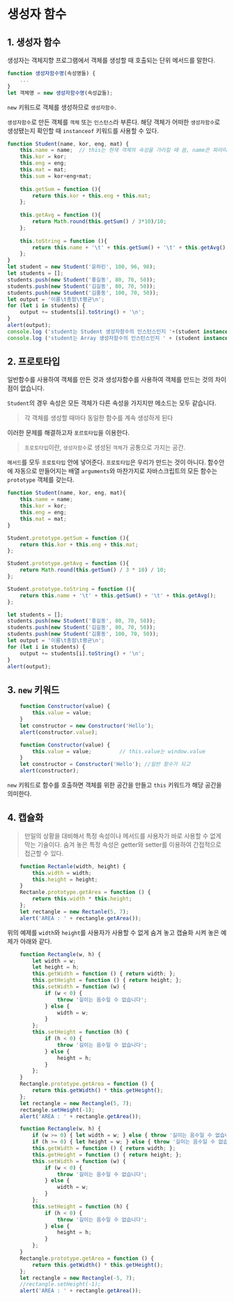 # 생성자 함수
## 1. 생성자 함수
생성자는 객체지향 프로그램에서 객체를 생성할 때 호출되는 단위 메서드를 말한다.
``` javascript
function 생성자함수명(속성명들) {
    ...
}
let 객체명 = new 생성자함수명(속성값들); 
```
`new` 키워드로 객체를 생성하므로 `생성자함수`.

`생성자함수`로 만든 객체를 `객체` 또는 `인스턴스`라 부른다. 해당 객체가 어떠한 `생성자함수`로 생성됐는지 확인할 때 `instanceof` 키워드를 사용할 수 있다. 

```javascript
function Student(name, kor, eng, mat) {
    this.name = name;  // this는 현재 객체의 속성을 가리킬 때 씀, name은 파라미터로 받은 지역변수
    this.kor = kor;
    this.eng = eng;
    this.mat = mat;
    this.sum = kor+eng+mat;
    
    this.getSum = function (){ 
        return this.kor + this.eng + this.mat; 
    };
    
    this.getAvg = function (){ 
        return Math.round(this.getSum() / 3*10)/10; 
    };
    
    this.toString = function (){ 
        return this.name + '\t' + this.getSum() + '\t' + this.getAvg(); 
    };
}
let student = new Student('윤하린', 100, 96, 98);
let students = [];
students.push(new Student('홍길동', 80, 70, 50));
students.push(new Student('김길동', 80, 70, 50));
students.push(new Student('김홍동', 100, 70, 50));
let output = '이름\t총점\t평균\n';
for (let i in students) {
    output += students[i].toString() + '\n';
}
alert(output);
console.log ('student는 Student 생성자함수의 인스턴스인지 '+(student instanceof Student));
console.log ('student는 Array 생성자함수의 인스턴스인지 ' + (student instanceof Array));
```

## 2. 프로토타입
일반함수를 사용하여 객체를 만든 것과 생성자함수를 사용하여 객체를 만드는 것의 차이점이 없습니다. 
   
`Student`의 경우 속성은 모든 객체가 다른 속성을 가지지만 메소드는 모두 같습니다. 

> 각 객체를 생성할 때마다 동일한 함수를 계속 생성하게 된다 

이러한 문제를 해결하고자 `포르토타입`을 이용한다.
> `프로토타입`이란, `생성자함수`로 생성된 `객체`가 공통으로 가지는 공간.

`메서드`를 모두 `프로토타입` 안에 넣어준다. `프로토타입`은 우리가 만드는 것이 아니다. 함수안에 자동으로 만들어지는 배열 `arguments`와 마찬가지로 자바스크립트의 모든 함수는 `prototype` 객체를 갖는다.

```javascript
function Student(name, kor, eng, mat){
    this.name = name;
    this.kor = kor;
    this.eng = eng;
    this.mat = mat;
}

Student.prototype.getSum = function (){ 
    return this.kor + this.eng + this.mat; 
};

Student.prototype.getAvg = function (){ 
    return Math.round(this.getSum() / 3 * 10) / 10; 
};

Student.prototype.toString = function (){ 
    return this.name + '\t' + this.getSum() + '\t' + this.getAvg(); 
};

let students = [];
students.push(new Student('홍길동', 80, 70, 50));
students.push(new Student('김길동', 80, 70, 50));
students.push(new Student('김홍동', 100, 70, 50));
let output = '이름\t총점\t평균\n';
for (let i in students) {
    output += students[i].toString() + '\n';
}
alert(output);
```

## 3. `new` 키워드
``` javascript
    function Constructor(value) {
        this.value = value;
    }
    let constructor = new Constructor('Hello');
    alert(constructor.value);
```
```javascript
    function Constructor(value) {
        this.value = value;         // this.value는 window.value
    }
    let constructor = Constructor('Hello'); //일반 함수가 되고
    alert(constructor);
```
`new` 키워드로 함수를 호출하면 객체를 위한 공간을 만들고 `this` 키워드가 해당 공간을 의미한다. 

## 4. 캡슐화
> 만일의 상황을 대비해서 특정 속성이나 메서드를 사용자가 바로 사용할 수 없게 막는 기술이다. 숨겨 놓은 특정 속성은 getter와 setter를 이용하여 간접적으로 접근할 수 있다.
```javascript
    function Rectanle(width, height) {
        this.width = width;
        this.height = height;
    }
    Rectanle.prototype.getArea = function () {
        return this.width * this.height;
    };
    let rectangle = new Rectanle(5, 7);
    alert('AREA : ' + rectangle.getArea());
```
위의 예제를 `width`와 `height`를 사용자가 사용할 수 없게 숨겨 놓고 캡슐화 시켜 놓은 예제가 아래와 같다.

```javascript
    function Rectangle(w, h) {
        let width = w;
        let height = h;
        this.getWidth = function () { return width; };
        this.getHeight = function () { return height; };
        this.setWidth = function (w) {
            if (w < 0) {
                throw '길이는 음수일 수 없습니다';
            } else {
                width = w;
            }
        };
        this.setHeight = function (h) {
            if (h < 0) {
                throw '길이는 음수일 수 없습니다';
            } else {
                height = h;
            }
        };
    }
    Rectangle.prototype.getArea = function () {
        return this.getWidth() * this.getHeight();
    };
    let rectangle = new Rectangle(5, 7);
    rectangle.setHeight(-1);
    alert('AREA : ' + rectangle.getArea());
```
```javascript
    function Rectangle(w, h) {
        if (w >= 0) { let width = w; } else { throw '길이는 음수일 수 없습니다'; }
        if (h >= 0) { let height = w; } else { throw '길이는 음수일 수 없습니다'; }
        this.getWidth = function () { return width; };
        this.getHeight = function () { return height; };
        this.setWidth = function (w) {
            if (w < 0) {
                throw '길이는 음수일 수 없습니다';
            } else {
                width = w;
            }
        };
        this.setHeight = function (h) {
            if (h < 0) {
                throw '길이는 음수일 수 없습니다';
            } else {
                height = h;
            }
        };
    }
    Rectangle.prototype.getArea = function () {
        return this.getWidth() * this.getHeight();
    };
    let rectangle = new Rectangle(-5, 7);
    //rectangle.setHeight(-1);
    alert('AREA : ' + rectangle.getArea());
```